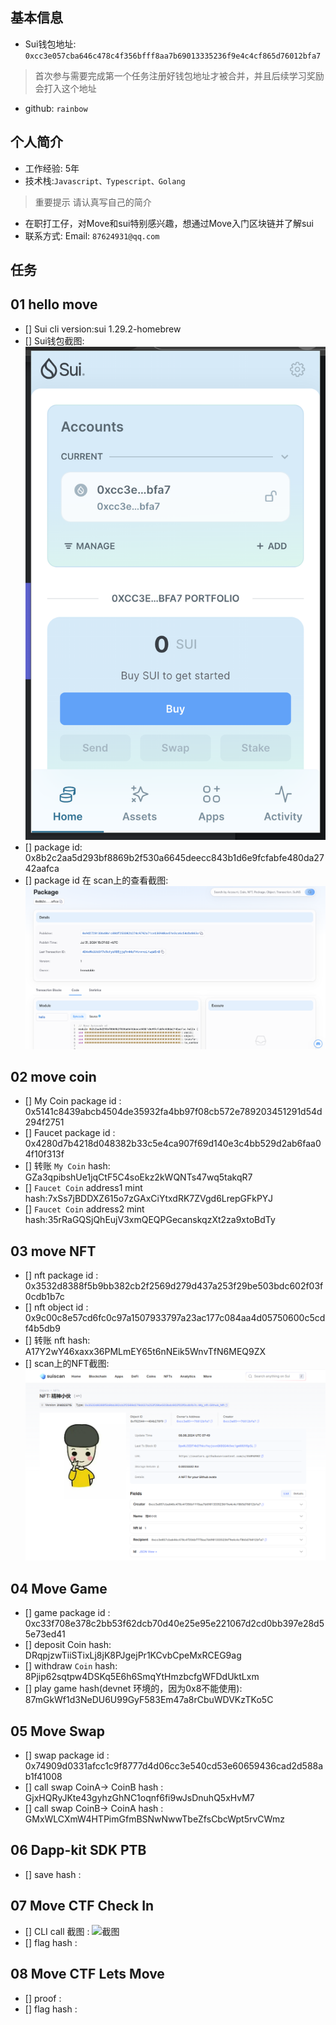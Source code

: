 ## 基本信息
- Sui钱包地址: `0xcc3e057cba646c478c4f356bfff8aa7b69013335236f9e4c4cf865d76012bfa7`
> 首次参与需要完成第一个任务注册好钱包地址才被合并，并且后续学习奖励会打入这个地址
- github: `rainbow`

## 个人简介
- 工作经验: 5年
- 技术栈:`Javascript、Typescript、Golang`
> 重要提示 请认真写自己的简介
- 在职打工仔，对Move和sui特别感兴趣，想通过Move入门区块链并了解sui
- 联系方式: Email: `87624931@qq.com`

## 任务

##   01 hello move  
- [] Sui cli version:sui 1.29.2-homebrew
- [] Sui钱包截图:![alt text](images/sui.png)
- [] package id: 0x8b2c2aa5d293bf8869b2f530a6645deecc843b1d6e9fcfabfe480da2742aafca
- [] package id 在 scan上的查看截图:![alt text](images/scan.png)

##   02 move coin
- [] My Coin package id : 0x5141c8439abcb4504de35932fa4bb97f08cb572e789203451291d54d294f2751
- [] Faucet package id : 0x4280d7b4218d048382b33c5e4ca907f69d140e3c4bb529d2ab6faa04f10f313f
- [] 转账 `My Coin` hash: GZa3qpibshUe1jqCtF5C4soEkz2kWQNTs47wq5takqR7
- [] `Faucet Coin` address1 mint hash:7xSs7jBDDXZ615o7zGAxCiYtxdRK7ZVgd6LrepGFkPYJ
- [] `Faucet Coin` address2 mint hash:35rRaGQSjQhEujV3xmQEQPGecanskqzXt2za9xtoBdTy

##   03 move NFT
- [] nft package id : 0x3532d8388f5b9bb382cb2f2569d279d437a253f29be503bdc602f03f0cdb1b7c
- [] nft object id : 0x9c00c8e57cd6fc0c97a1507933797a23ac177c084aa4d05750600c5cdf4b5db9
- [] 转账 nft  hash: A17Y2wY46xaxx36PMLmEY65t6nNEik5WnvTfN6MEQ9ZX
- [] scan上的NFT截图:![Scan截图](./images/nft.png)

##   04 Move Game
- [] game package id : 0xc33f708e378c2bb53f62dcb70d40e25e95e221067d2cd0bb397e28d55e73ed41
- [] deposit Coin hash: DRqpjzwTiiSTixLj8jK8PJgejPr1KCvbCpeMxRCEG9ag
- [] withdraw `Coin` hash: 8Pjip62sqtpw4DSKq5E6h6SmqYtHmzbcfgWFDdUktLxm
- [] play game hash(devnet 环境的，因为0x8不能使用): 87mGkWf1d3NeDU6U99GyF583Em47a8rCbuWDVKzTKo5C

##   05 Move Swap
- [] swap package id : 0x74909d0331afcc1c9f8777d4d06cc3e540cd53e60659436cad2d588ab1f41008
- [] call swap CoinA-> CoinB  hash : GjxHQRyJKte43gyhzGhNC1oqnf6fi9wJsDnuhQ5xHvM7
- [] call swap CoinB-> CoinA  hash : GMxWLCXmW4HTPimGfmBSNwNwwTbeZfsCbcWpt5rvCWmz

##   06 Dapp-kit SDK PTB
- [] save hash :

##   07 Move CTF Check In
- [] CLI call 截图 : ![截图](./images/你的图片地址)
- [] flag hash :

##   08 Move CTF Lets Move
- [] proof : 
- [] flag hash :
